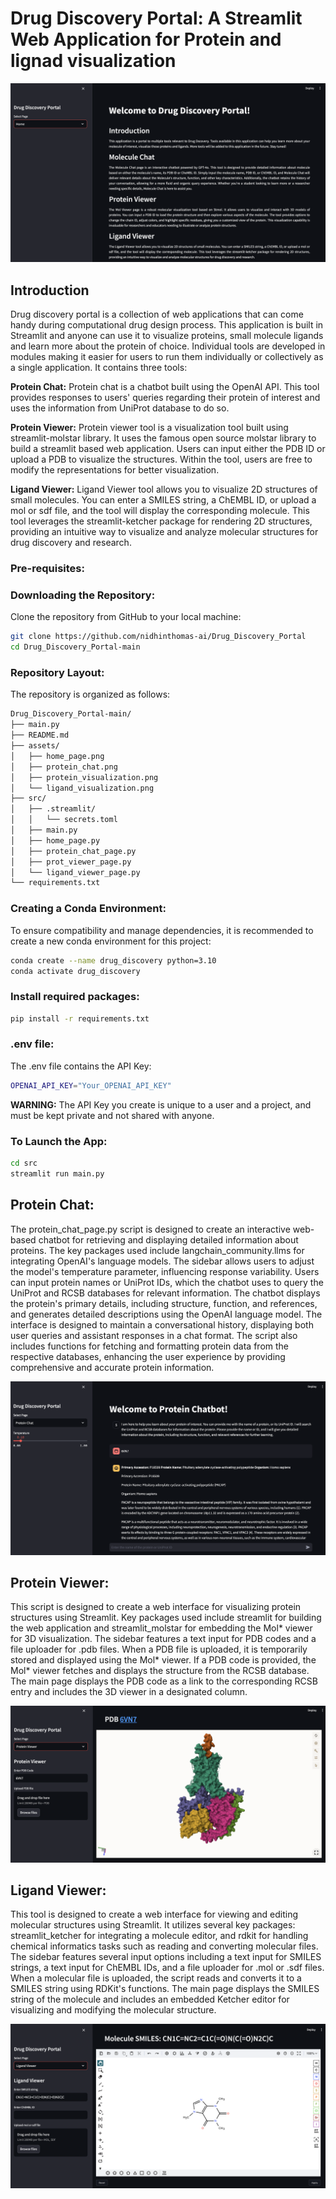 
# Drug Discovery Portal: A Streamlit Web Application for Protein and lignad visualization

![Alt text](./assets/home_page.png)

## Introduction

Drug discovery portal is a collection of web applications that can come handy during computational drug design process. This application is built in Streamlit and anyone can use it to visualize proteins, small molecule ligands and learn more about the protein of choice. Individual tools are developed in modules making it easier for users to run them individually or collectively as a single application. It contains three tools:

**Protein Chat:** Protein chat is a chatbot built using the OpenAI API. This tool provides responses to users' queries regarding their protein of interest and uses the information from UniProt database to do so.

**Protein Viewer:** Protein viewer tool is a visualization tool built using streamlit-molstar library. It uses the famous open source molstar library to build a streamlit based web application. Users can input either the PDB ID or upload a PDB to visualize the structures. Within the tool, users are free to modify the representations for better visualization. 

**Ligand Viewer:** Ligand Viewer tool allows you to visualize 2D structures of small molecules. You can enter a SMILES string, a ChEMBL ID, or upload a mol or sdf file, and the tool will display the corresponding molecule. This tool leverages the streamlit-ketcher package for rendering 2D structures, providing an intuitive way to visualize and analyze molecular structures for drug discovery and research.

### Pre-requisites:

### Downloading the Repository:
Clone the repository from GitHub to your local machine:

```bash
git clone https://github.com/nidhinthomas-ai/Drug_Discovery_Portal
cd Drug_Discovery_Portal-main
```

### Repository Layout:

The repository is organized as follows:
```bash
Drug_Discovery_Portal-main/  
├── main.py
├── README.md
├── assets/
│   ├── home_page.png  
│   ├── protein_chat.png
│   ├── protein_visualization.png 
│   └── ligand_visualization.png 
├── src/
│   ├── .streamlit/
│   │   └── secrets.toml
│   ├── main.py
│   ├── home_page.py
│   ├── protein_chat_page.py 
│   ├── prot_viewer_page.py
│   └── ligand_viewer_page.py
└── requirements.txt 
```

### Creating a Conda Environment:
To ensure compatibility and manage dependencies, it is recommended to create a new conda environment for this project:

```bash
conda create --name drug_discovery python=3.10
conda activate drug_discovery
```

### Install required packages:
```bash
pip install -r requirements.txt
```

### .env file:

The .env file contains the API Key:

```bash
OPENAI_API_KEY="Your_OPENAI_API_KEY"
```

**WARNING:** The API Key you create is unique to a user and a project, and must be kept private and not shared with anyone.

### To Launch the App:

```bash
cd src
streamlit run main.py
```

## Protein Chat:

The protein_chat_page.py script is designed to create an interactive web-based chatbot for retrieving and displaying detailed information about proteins. The key packages used include langchain_community.llms for integrating OpenAI's language models. The sidebar allows users to adjust the model's temperature parameter, influencing response variability. Users can input protein names or UniProt IDs, which the chatbot uses to query the UniProt and RCSB databases for relevant information. The chatbot displays the protein's primary details, including structure, function, and references, and generates detailed descriptions using the OpenAI language model. The interface is designed to maintain a conversational history, displaying both user queries and assistant responses in a chat format. The script also includes functions for fetching and formatting protein data from the respective databases, enhancing the user experience by providing comprehensive and accurate protein information.

![Alt text](./assets/protein_chat.png)

## Protein Viewer:

This script is designed to create a web interface for visualizing protein structures using Streamlit. Key packages used include streamlit for building the web application and streamlit_molstar for embedding the Mol* viewer for 3D visualization. The sidebar features a text input for PDB codes and a file uploader for .pdb files. When a PDB file is uploaded, it is temporarily stored and displayed using the Mol* viewer. If a PDB code is provided, the Mol* viewer fetches and displays the structure from the RCSB database. The main page displays the PDB code as a link to the corresponding RCSB entry and includes the 3D viewer in a designated column. 

![Alt text](./assets/protein_visualization.png)

## Ligand Viewer:

This tool is designed to create a web interface for viewing and editing molecular structures using Streamlit. It utilizes several key packages: streamlit_ketcher for integrating a molecule editor, and rdkit for handling chemical informatics tasks such as reading and converting molecular files. The sidebar features several input options including a text input for SMILES strings, a text input for ChEMBL IDs, and a file uploader for .mol or .sdf files. When a molecular file is uploaded, the script reads and converts it to a SMILES string using RDKit's functions. The main page displays the SMILES string of the molecule and includes an embedded Ketcher editor for visualizing and modifying the molecular structure.

![Alt text](./assets/ligand_visualization.png)
